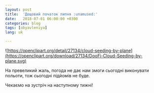 ```yaml
---
layout: post
title:  'Дощовий початок липня :unamused:'
date:   2018-07-01 06:00:00 +0300
categories: blog
tags: [obyavleniya]
lang: uk

---
```

![https://openclipart.org/detail/27134/cloud-seeding-by-plane](https://openclipart.org/download/27134/DooFi-Cloud-Seeding-by-plane.svg)

На превеликий жаль, погода не дає нам змоги сьогодні виконувати польоти,
тож сьогодні підйомів не буде.

Чекаємо на зустріч на наступному тижні!
